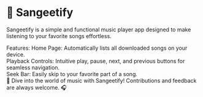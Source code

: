 <h1>🎵 Sangeetify</h1>

Sangeetify is a simple and functional music player app designed to make listening to your favorite songs effortless.

Features:
Home Page: Automatically lists all downloaded songs on your device.<br>
Playback Controls: Intuitive play, pause, next, and previous buttons for seamless navigation.<br>
Seek Bar: Easily skip to your favorite part of a song.<br>
🚀 Dive into the world of music with Sangeetify!
Contributions and feedback are always welcome. 🎧
